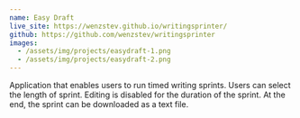 ```yaml
---
name: Easy Draft
live_site: https://wenzstev.github.io/writingsprinter/
github: https://github.com/wenzstev/writingsprinter
images:
  - /assets/img/projects/easydraft-1.png
  - /assets/img/projects/easydraft-2.png
---
```


Application that enables users to run timed writing sprints. Users can select the length of sprint. Editing is disabled for the duration of the sprint. At the end, the sprint can be downloaded as a text file.
